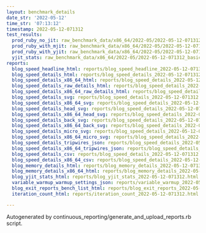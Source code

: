 ```yaml
---
layout: benchmark_details
date_str: '2022-05-12'
time_str: '07:13:12'
timestamp: 2022-05-12-071312
test_results:
  prod_ruby_no_jit: raw_benchmark_data/x86_64/2022-05/2022-05-12-071312_basic_benchmark_prod_ruby_no_jit.json
  prod_ruby_with_mjit: raw_benchmark_data/x86_64/2022-05/2022-05-12-071312_basic_benchmark_prod_ruby_with_mjit.json
  prod_ruby_with_yjit: raw_benchmark_data/x86_64/2022-05/2022-05-12-071312_basic_benchmark_prod_ruby_with_yjit.json
  yjit_stats: raw_benchmark_data/x86_64/2022-05/2022-05-12-071312_basic_benchmark_yjit_stats.json
reports:
  blog_speed_headline_html: reports/blog_speed_headline_2022-05-12-071312.html
  blog_speed_details_html: reports/blog_speed_details_2022-05-12-071312.html
  blog_speed_details_x86_64_html: reports/blog_speed_details_2022-05-12-071312.x86_64.html
  blog_speed_details_raw_details_html: reports/blog_speed_details_2022-05-12-071312.raw_details.html
  blog_speed_details_x86_64_raw_details_html: reports/blog_speed_details_2022-05-12-071312.x86_64.raw_details.html
  blog_speed_details_svg: reports/blog_speed_details_2022-05-12-071312.svg
  blog_speed_details_x86_64_svg: reports/blog_speed_details_2022-05-12-071312.x86_64.svg
  blog_speed_details_head_svg: reports/blog_speed_details_2022-05-12-071312.head.svg
  blog_speed_details_x86_64_head_svg: reports/blog_speed_details_2022-05-12-071312.x86_64.head.svg
  blog_speed_details_back_svg: reports/blog_speed_details_2022-05-12-071312.back.svg
  blog_speed_details_x86_64_back_svg: reports/blog_speed_details_2022-05-12-071312.x86_64.back.svg
  blog_speed_details_micro_svg: reports/blog_speed_details_2022-05-12-071312.micro.svg
  blog_speed_details_x86_64_micro_svg: reports/blog_speed_details_2022-05-12-071312.x86_64.micro.svg
  blog_speed_details_tripwires_json: reports/blog_speed_details_2022-05-12-071312.tripwires.json
  blog_speed_details_x86_64_tripwires_json: reports/blog_speed_details_2022-05-12-071312.x86_64.tripwires.json
  blog_speed_details_csv: reports/blog_speed_details_2022-05-12-071312.csv
  blog_speed_details_x86_64_csv: reports/blog_speed_details_2022-05-12-071312.x86_64.csv
  blog_memory_details_html: reports/blog_memory_details_2022-05-12-071312.html
  blog_memory_details_x86_64_html: reports/blog_memory_details_2022-05-12-071312.x86_64.html
  blog_yjit_stats_html: reports/blog_yjit_stats_2022-05-12-071312.html
  variable_warmup_warmup_settings_json: reports/variable_warmup_2022-05-12-071312.warmup_settings.json
  blog_exit_reports_bench_list_html: reports/blog_exit_reports_2022-05-12-071312.bench_list.html
  iteration_count_html: reports/iteration_count_2022-05-12-071312.html

---
```

Autogenerated by continuous_reporting/generate_and_upload_reports.rb script.
